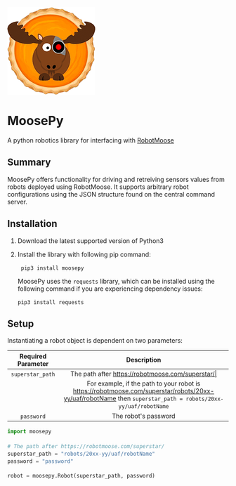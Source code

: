 ![logo](docs/moosepy.png)
# MoosePy
A python robotics library for interfacing with [RobotMoose](https://github.com/robotmoose/robotmoose) 

## Summary
MoosePy offers functionality for driving and retreiving sensors values from robots deployed using RobotMoose. It supports arbitrary robot configurations using the JSON structure found on the central command server.

## Installation
1. Download the latest supported version of Python3

2. Install the library with following pip command:
   ``` shell
    pip3 install moosepy
   ```

   MoosePy uses the `requests` library, which can be installed using the following command if you are experiencing dependency issues:
   ``` shell
   pip3 install requests
   ```

## Setup

Instantiating a robot object is dependent on two parameters:

| Required Parameter |      Description     |
|:------------------:|:--------------------:|
|  `superstar_path`  |The path after https://robotmoose.com/superstar/\|
|                    |For example, if the path to your robot is https://robotmoose.com/superstar/robots/20xx-yy/uaf/robotName then `superstar_path = robots/20xx-yy/uaf/robotName`|
|      `password`    | The robot's password |

``` python
import moosepy

# The path after https://robotmoose.com/superstar/
superstar_path = "robots/20xx-yy/uaf/robotName"
password = "password"

robot = moosepy.Robot(superstar_path, password) 
```